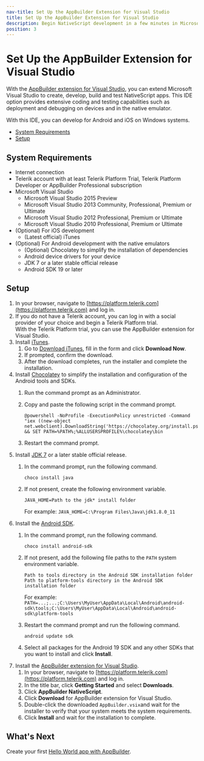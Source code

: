 ```yaml
---
nav-title: Set Up the AppBuilder Extension for Visual Studio
title: Set Up the AppBuilder Extension for Visual Studio
description: Begin NativeScript development in a few minutes in Microsoft Visual Studio and take advantage of the AppBuilder cloud services.
position: 3
---
```


# Set Up the AppBuilder Extension for Visual Studio

With the [AppBuilder extension for Visual Studio](http://www.telerik.com/appbuilder/visual-studio-extension), you can extend Microsoft Visual Studio to create, develop, build and test NativeScript apps. This IDE option provides extensive coding and testing capabilities such as deployment and debugging on devices and in the native emulator.

With this IDE, you can develop for Android and iOS on Windows systems.

* [System Requirements](#system-requirements)
* [Setup](#setup)

## System Requirements

* Internet connection
* Telerik account with at least Telerik Platform Trial, Telerik Platform Developer or AppBuilder Professional subscription
* Microsoft Visual Studio
    * Microsoft Visual Studio 2015 Preview
    * Microsoft Visual Studio 2013 Community, Professional, Premium or Ultimate
    * Microsoft Visual Studio 2012 Professional, Premium or Ultimate
    * Microsoft Visual Studio 2010 Professional, Premium or Ultimate
* (Optional) For iOS development
    * (Latest official) iTunes
* (Optional) For Android development with the native emulators
    * (Optional) Chocolatey to simplify the installation of dependencies
    * Android device drivers for your device
    * JDK 7 or a later stable official release
    * Android SDK 19 or later

## Setup

1. In your browser, navigate to [https://platform.telerik.com](https://platform.telerik.com) and log in.
1. If you do not have a Telerik account, you can log in with a social provider of your choice and begin a Telerik Platform trial.<br/>With the Telerik Platform trial, you can use the AppBuilder extension for Visual Studio.
1. Install [iTunes](http://www.apple.com/itunes/).
    1. Go to [Download iTunes](http://www.apple.com/itunes/download/), fill in the form and click **Download Now**.
    1. If prompted, confirm the download.
    1. After the download completes, run the installer and complete the installation.
1. Install [Chocolatey](https://chocolatey.org) to simplify the installation and configuration of the Android tools and SDKs.
    1. Run the command prompt as an Administrator.
    1. Copy and paste the following script in the command prompt.

        ```Shell
        @powershell -NoProfile -ExecutionPolicy unrestricted -Command "iex ((new-object net.webclient).DownloadString('https://chocolatey.org/install.ps1'))" && SET PATH=%PATH%;%ALLUSERSPROFILE%\chocolatey\bin
        ```
    1. Restart the command prompt.
1. Install [JDK 7](http://www.oracle.com/technetwork/java/javase/downloads/index.html) or a later stable official release.
    1. In the command prompt, run the following command. 
        
        ```Shell
        choco install java
        ```
    1. If not present, create the following environment variable.

        ```
        JAVA_HOME=Path to the jdk* install folder
        ```

        For example: `JAVA_HOME=C:\Program Files\Java\jdk1.8.0_11`
1. Install the [Android SDK](http://developer.android.com/sdk/index.html).
    1. In the command prompt, run the following command.

        ```Shell
        choco install android-sdk
        ```
    1. If not present, add the following file paths to the `PATH` system environment variable.

        ```
        Path to tools directory in the Android SDK installation folder
        Path to platform-tools directory in the Android SDK installation folder
        ```

        For example: `PATH=...;...;C:\Users\MyUser\AppData\Local\Android\android-sdk\tools;C:\Users\MyUser\AppData\Local\Android\android-sdk\platform-tools`
    1. Restart the command prompt and run the following command.

        ```
        android update sdk
        ```
    1. Select all packages for the Android 19 SDK and any other SDKs that you want to install and click **Install**.
1. Install the [AppBuilder extension for Visual Studio](http://www.telerik.com/appbuilder/visual-studio-extension).
    1. In your browser, navigate to [https://platform.telerik.com](https://platform.telerik.com) and log in.
    1. In the title bar, click **Getting Started** and select **Downloads**.
    1. Click **AppBuilder NativeScript**.
    1. Click **Download** for AppBuilder extension for Visual Studio.
    1. Double-click the downloaded <code>AppBuilder.vsix</code>and wait for the installer to verify that your system meets the system requirements.
    1. Click **Install** and wait for the installation to complete.

## What's Next

Create your first [Hello World app with AppBuilder](../hello-world/hello-world-appbuilder.md).
